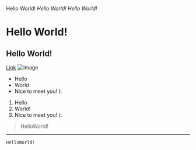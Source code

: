 Hello World!
*Hello World!*
_Hello World!_
# Hello World!
## Hello World!
[Link](https://ucsd.edu/)
![Image](https://images.rawpixel.com/image_png_1000/czNmcy1wcml2YXRlL3Jhd3BpeGVsX2ltYWdlcy93ZWJzaXRlX2NvbnRlbnQvcHUyMzMxNzg4LWltYWdlLXJtNTAzLTAxXzEtbDBqOXFyYzMucG5n.png)
* Hello
* World
* Nice to meet you! (:
1. Hello
2. World!
3. Nice to meet you! (:
> HelloWorld!
---
`HelloWorld!`
